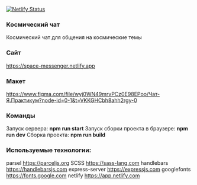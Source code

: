 [![Netlify Status](https://api.netlify.com/api/v1/badges/9e3de672-4504-4c7d-ba7a-1b99c623d48d/deploy-status)](https://app.netlify.com/sites/space-messenger/deploys)

### **Космический чат**

Космический чат для общения на космические темы

### **Сайт**

https://space-messenger.netlify.app

### **Макет**

https://www.figma.com/file/wyj0WN49mrvPCz0E98EPoo/Чат-Я.Практикум?node-id=0-1&t=VKKGHCbh8ahh2rgy-0

### **Команды**

Запуск сервера:                     **npm run start**
Запуск сборки проекта в браузере:   **npm run dev**
Сборка проекта:                     **npm run build**

### **Используемые технологии:**

parsel          https://parceljs.org
SCSS            https://sass-lang.com
handlebars      https://handlebarsjs.com
express-server  https://expressjs.com
googlefonts     https://fonts.google.com
netlify         https://app.netlify.com
